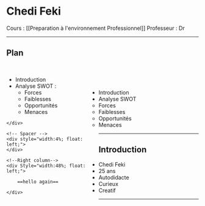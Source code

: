 # Chedi Feki  
Cours : [[Preparation à l'environnement Professionnel]]
Professeur : Dr 

---
## Plan 
<br>
<div style ="width: 100%">
	<!-- left column-->
	<div style="width:48%; float:left;">
		<ul>
			<li> Introduction </li>
			<li> Analyse SWOT : 
				<ul>
					<li>Forces</li>
					<li>Faiblesses</li>
					<li>Opportunités</li>
					<li>Menaces</li>
				</ul>
		</ul>
		
	</div>
	
	<!-- Spacer -->
	<div style="width:4%; float: left;">
	</div>
	
	<!--Right column-->
	<div Style="width:48%; float: left;">
		
		==hello again==
	
	</div>
</div>
<br><br>

- Introduction 
- Analyse SWOT 
	- Forces 
	- Faiblesses 
	- Opportunités 
	- Menaces

---
## Introduction 
* Chedi Feki 
* 25 ans 
* Autodidacte 
* Curieux 
* Creatif 
---